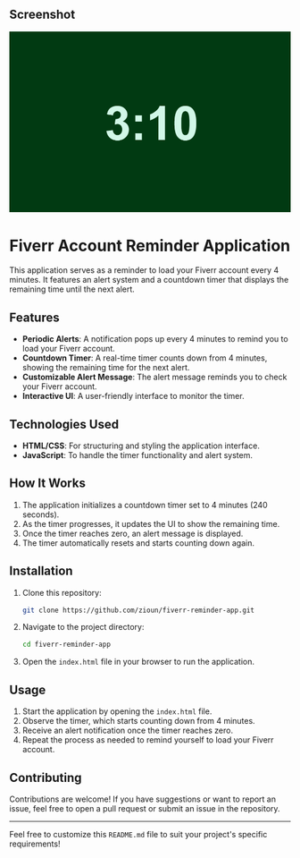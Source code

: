 ## Screenshot

![Application Screenshot](./assets/demo.png)

# Fiverr Account Reminder Application

This application serves as a reminder to load your Fiverr account every 4 minutes. It features an alert system and a countdown timer that displays the remaining time until the next alert.

## Features

- **Periodic Alerts**: A notification pops up every 4 minutes to remind you to load your Fiverr account.
- **Countdown Timer**: A real-time timer counts down from 4 minutes, showing the remaining time for the next alert.
- **Customizable Alert Message**: The alert message reminds you to check your Fiverr account.
- **Interactive UI**: A user-friendly interface to monitor the timer.

## Technologies Used

- **HTML/CSS**: For structuring and styling the application interface.
- **JavaScript**: To handle the timer functionality and alert system.

## How It Works

1. The application initializes a countdown timer set to 4 minutes (240 seconds).
2. As the timer progresses, it updates the UI to show the remaining time.
3. Once the timer reaches zero, an alert message is displayed.
4. The timer automatically resets and starts counting down again.

## Installation

1. Clone this repository:

   ```bash
   git clone https://github.com/zioun/fiverr-reminder-app.git
   ```

2. Navigate to the project directory:

   ```bash
   cd fiverr-reminder-app
   ```

3. Open the `index.html` file in your browser to run the application.

## Usage

1. Start the application by opening the `index.html` file.
2. Observe the timer, which starts counting down from 4 minutes.
3. Receive an alert notification once the timer reaches zero.
4. Repeat the process as needed to remind yourself to load your Fiverr account.

## Contributing

Contributions are welcome! If you have suggestions or want to report an issue, feel free to open a pull request or submit an issue in the repository.

---

Feel free to customize this `README.md` file to suit your project's specific requirements!
